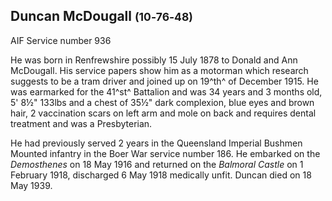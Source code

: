 ## Duncan McDougall <small>(10‑76‑48)</small>

AIF Service number 936

He was born in Renfrewshire possibly 15 July 1878 to Donald and Ann McDougall. His service papers show him as a motorman which research suggests to be a tram driver and joined up on 19^th^ of December 1915. He was earmarked for the 41^st^ Battalion and was 34 years and 3 months old, 5' 8½" 133lbs and a chest of 35½" dark complexion, blue eyes and brown hair, 2 vaccination scars on left arm and mole on back and requires dental treatment and was a Presbyterian. 

He had previously served 2 years in the Queensland Imperial Bushmen Mounted infantry in the Boer War service number 186. He embarked on the *Demosthenes* on 18 May 1916 and returned on the *Balmoral Castle* on 1 February 1918, discharged 6 May 1918 medically unfit. Duncan died on 18 May 1939.
